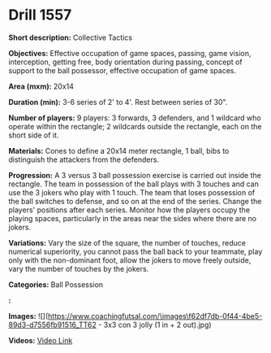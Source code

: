 # Drill 1557

**Short description:**
Collective Tactics

**Objectives:**
Effective occupation of game spaces, passing, game vision, interception, getting free, body orientation during passing, concept of support to the ball possessor, effective occupation of game spaces.

**Area (mxm):**
20x14

**Duration (min):**
3-6 series of 2' to 4'. Rest between series of 30".

**Number of players:**
9 players: 3 forwards, 3 defenders, and 1 wildcard who operate within the rectangle; 2 wildcards outside the rectangle, each on the short side of it.

**Materials:**
Cones to define a 20x14 meter rectangle, 1 ball, bibs to distinguish the attackers from the defenders.

**Progression:**
A 3 versus 3 ball possession exercise is carried out inside the rectangle. The team in possession of the ball plays with 3 touches and can use the 3 jokers who play with 1 touch. The team that loses possession of the ball switches to defense, and so on at the end of the series. Change the players' positions after each series. Monitor how the players occupy the playing spaces, particularly in the areas near the sides where there are no jokers.

**Variations:**
Vary the size of the square, the number of touches, reduce numerical superiority, you cannot pass the ball back to your teammate, play only with the non-dominant foot, allow the jokers to move freely outside, vary the number of touches by the jokers.

**Categories:**
Ball Possession

**:**


**Images:**
![](https://www.coachingfutsal.com/\images\f62df7db-0f44-4be5-89d3-d7556fb91516_TT62 - 3x3 con 3 jolly (1 in + 2 out).jpg)

**Videos:**
[Video Link](https://www.youtube.com/embed/jLTePUa4HQE)

